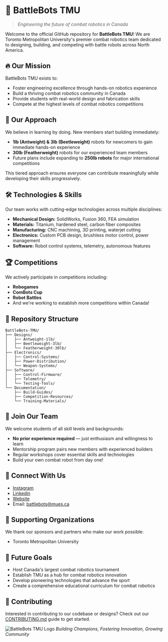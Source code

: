 # 🤖 BattleBots TMU

> *Engineering the future of combat robotics in Canada*

Welcome to the official GitHub repository for **BattleBots TMU**! We are Toronto Metropolitan University's premier combat robotics team dedicated to designing, building, and competing with battle robots across North America.

## 🔥 Our Mission

BattleBots TMU exists to:

- Foster engineering excellence through hands-on robotics experience
- Build a thriving combat robotics community in Canada
- Provide students with real-world design and fabrication skills
- Compete at the highest levels of combat robotics competitions

## 🚀 Our Approach

We believe in learning by doing. New members start building immediately:

- **1lb (Antweight) & 3lb (Beetleweight)** robots for newcomers to gain immediate hands-on experience
- **30lb (Featherweight)** robots for our experienced team members
- Future plans include expanding to **250lb robots** for major international competitions

This tiered approach ensures everyone can contribute meaningfully while developing their skills progressively.

## 🛠️ Technologies & Skills

Our team works with cutting-edge technologies across multiple disciplines:

- **Mechanical Design:** SolidWorks, Fusion 360, FEA simulation
- **Materials:** Titanium, hardened steel, carbon fiber composites
- **Manufacturing:** CNC machining, 3D printing, waterjet cutting
- **Electronics:** Custom PCB design, brushless motor control, power management
- **Software:** Robot control systems, telemetry, autonomous features

## 🏆 Competitions

We actively participate in competitions including:

- **Robogames**
- **ComBots Cup**
- **Robot Battles**
- And we're working to establish more competitions within Canada!

## 📂 Repository Structure

```
BattleBots-TMU/
├── Designs/
│   ├── Antweight-1lb/
│   ├── Beetleweight-3lb/
│   └── Featherweight-30lb/
├── Electronics/
│   ├── Control-Systems/
│   ├── Power-Distribution/
│   └── Weapon-Systems/
├── Software/
│   ├── Control-Firmware/
│   ├── Telemetry/
│   └── Testing-Tools/
└── Documentation/
    ├── Build-Guides/
    ├── Competition-Resources/
    └── Training-Materials/
```

## 🌟 Join Our Team

We welcome students of all skill levels and backgrounds:

- **No prior experience required** — just enthusiasm and willingness to learn
- Mentorship program pairs new members with experienced builders
- Regular workshops cover essential skills and technologies
- Build your own combat robot from day one!

## 🔗 Connect With Us

- [Instagram](https://www.instagram.com/tmubattlebots/)
- [Linkedin]([https://discord.gg/battlebots-tmu](https://www.linkedin.com/company/tmu-battlebots/posts/?feedView=all))
- [Website](https://battlebotstmu.ca)
- Email: battlebots@mues.ca

## 🤝 Supporting Organizations

We thank our sponsors and partners who make our work possible:

- Toronto Metropolitan University

## 🚀 Future Goals

- Host Canada's largest combat robotics tournament
- Establish TMU as a hub for combat robotics innovation
- Develop pioneering technologies that advance the sport
- Create a comprehensive educational curriculum for combat robotics

## 📝 Contributing

Interested in contributing to our codebase or designs? Check out our [CONTRIBUTING.md](CONTRIBUTING.md) guide to get started.

![BattleBots TMU Logo]([https://your-team-logo-url.png](https://media.licdn.com/dms/image/v2/D4D0BAQHJr6S6YsLI3A/company-logo_200_200/company-logo_200_200/0/1702766100640?e=1748476800&v=beta&t=iJyREKy7K8siGYKyE-kRhJqDBTZ1Vf6Gmvb7V8SiTQQ))
*Building Champions, Fostering Innovation, Growing Community*
